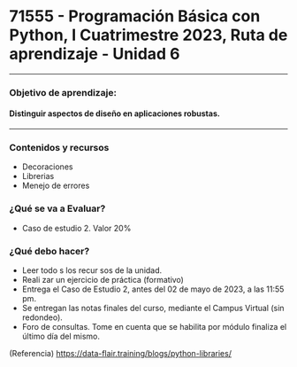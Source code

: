 # 71555 - Programación Básica con Python, I Cuatrimestre 2023, Ruta de aprendizaje - Unidad 6
- --
### Objetivo de aprendizaje:
#### Distinguir aspectos de diseño en aplicaciones robustas.
- --
### Contenidos y recursos
- Decoraciones
- Librerias
- Menejo de errores

### ¿Qué se va a Evaluar?
- Caso de estudio 2. Valor 20%

### ¿Qué debo hacer?
- Leer todo s los recur sos de la unidad.
- Reali zar un ejercicio de práctica (formativo)
- Entrega el Caso de Estudio 2, antes del 02 de mayo de 2023, a las 11:55 pm.
- Se entregan las notas finales del curso, mediante el Campus Virtual (sin redondeo).
- Foro de consultas. Tome en cuenta que se habilita por módulo finaliza el último día del mismo.


(Referencia) https://data-flair.training/blogs/python-libraries/